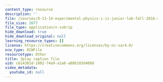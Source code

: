 ```yaml
---
content_type: resource
description: ''
file: /courses/8-13-14-experimental-physics-i-ii-junior-lab-fall-2016-spring-2017/c614381d180274a9a1a6a88b103d408d_ylH5uD3mGDo.srt
file_size: 2677
file_type: application/x-subrip
hide_download: true
hide_download_original: null
learning_resource_types: []
license: https://creativecommons.org/licenses/by-nc-sa/4.0/
ocw_type: OCWFile
resourcetype: Other
title: 3play caption file
uid: c614381d-1802-74a9-a1a6-a88b103d408d
video_metadata:
  youtube_id: null
---
```

